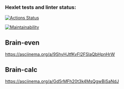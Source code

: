 ### Hexlet tests and linter status:
[![Actions Status](https://github.com/minakovuri/frontend-project-44/actions/workflows/hexlet-check.yml/badge.svg)](https://github.com/minakovuri/frontend-project-44/actions)

[![Maintainability](https://api.codeclimate.com/v1/badges/a40a2c87f49e6c3a6959/maintainability)](https://codeclimate.com/github/minakovuri/frontend-project-44/maintainability)

## Brain-even
https://asciinema.org/a/9ShyHJtfKvFl2FSlaQbHpnHrW

## Brain-calc
https://asciinema.org/a/Gd5rMFh20t3k4MsQgwBiSaNdJ